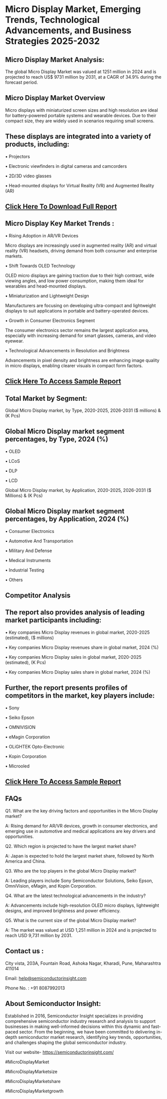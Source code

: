 Micro Display Market, Emerging Trends, Technological Advancements, and Business Strategies 2025-2032
=
Micro Display Market Analysis:
-
The global Micro Display Market was valued at 1251 million in 2024 and is projected to reach US$ 9731 million by 2031, at a CAGR of 34.9% during the forecast period.

Micro Display Market Overview
-
Micro displays with miniaturized screen sizes and high resolution are ideal for battery-powered portable systems and wearable devices. Due to their compact size, they are widely used in scenarios requiring small screens.

These displays are integrated into a variety of products, including:
-
•	Projectors

•	Electronic viewfinders in digital cameras and camcorders

•	2D/3D video glasses

•	Head-mounted displays for Virtual Reality (VR) and Augmented Reality (AR)

[Click Here To Download Full Report](https://semiconductorinsight.com/report/micro-display-market/)
-
Micro Display Key Market Trends  :
-
•	Rising Adoption in AR/VR Devices

Micro displays are increasingly used in augmented reality (AR) and virtual reality (VR) headsets, driving demand from both consumer and enterprise markets.

•	Shift Towards OLED Technology

OLED micro displays are gaining traction due to their high contrast, wide viewing angles, and low power consumption, making them ideal for wearables and head-mounted displays.

•	Miniaturization and Lightweight Design

Manufacturers are focusing on developing ultra-compact and lightweight displays to suit applications in portable and battery-operated devices.

•	Growth in Consumer Electronics Segment

The consumer electronics sector remains the largest application area, especially with increasing demand for smart glasses, cameras, and video eyewear.

•	Technological Advancements in Resolution and Brightness

Advancements in pixel density and brightness are enhancing image quality in micro displays, enabling clearer visuals in compact form factors.

[Click Here To Access Sample Report](https://semiconductorinsight.com/download-sample-report/?product_id=90940)
-
Total Market by Segment:
-
Global Micro Display market, by Type, 2020-2025, 2026-2031 ($ millions) & (K Pcs)

Global Micro Display market segment percentages, by Type, 2024 (%)
-
•	OLED

•	LCoS

•	DLP

•	LCD

Global Micro Display market, by Application, 2020-2025, 2026-2031 ($ Millions) & (K Pcs)

Global Micro Display market segment percentages, by Application, 2024 (%)
-
•	Consumer Electronics

•	Automotive And Transportation

•	Military And Defense

•	Medical Instruments

•	Industrial Testing

•	Others

Competitor Analysis
-
The report also provides analysis of leading market participants including:
-
•	Key companies Micro Display revenues in global market, 2020-2025 (estimated), ($ millions)

•	Key companies Micro Display revenues share in global market, 2024 (%)

•	Key companies Micro Display sales in global market, 2020-2025 (estimated), (K Pcs)

•	Key companies Micro Display sales share in global market, 2024 (%)

Further, the report presents profiles of competitors in the market, key players include:
-
•	Sony

•	Seiko Epson

•	OMNIVISION

•	eMagin Corporation

•	OLiGHTEK Opto-Electronic

•	Kopin Corporation

•	Microoled

[Click Here To Access Sample Report](https://semiconductorinsight.com/download-sample-report/?product_id=90940)
-
FAQs
-
Q1. What are the key driving factors and opportunities in the Micro Display market?

A: Rising demand for AR/VR devices, growth in consumer electronics, and emerging use in automotive and medical applications are key drivers and opportunities.

Q2. Which region is projected to have the largest market share?

A: Japan is expected to hold the largest market share, followed by North America and China.

Q3. Who are the top players in the global Micro Display market?

A: Leading players include Sony Semiconductor Solutions, Seiko Epson, OmniVision, eMagin, and Kopin Corporation.

Q4. What are the latest technological advancements in the industry?

A: Advancements include high-resolution OLED micro displays, lightweight designs, and improved brightness and power efficiency.

Q5. What is the current size of the global Micro Display market?

A: The market was valued at USD 1,251 million in 2024 and is projected to reach USD 9,731 million by 2031.

Contact us : 
-
City vista, 203A, Fountain Road, Ashoka Nagar, Kharadi, Pune, Maharashtra 411014

Email: help@semiconductorinsight.com

Phone No. : +91 8087992013

About Semiconductor Insight:
-
Established in 2016, Semiconductor Insight specializes in providing comprehensive semiconductor industry research and analysis to support businesses in making well-informed decisions within this dynamic and fast-paced sector. From the beginning, we have been committed to delivering in-depth semiconductor market research, identifying key trends, opportunities, and challenges shaping the global semiconductor industry.

Visit our website- https://semiconductorinsight.com/

#MicroDisplayMarket 

#MicroDisplayMarketsize

#MicroDisplayMarketshare

#MicroDisplayMarketgrowth 
 
 

